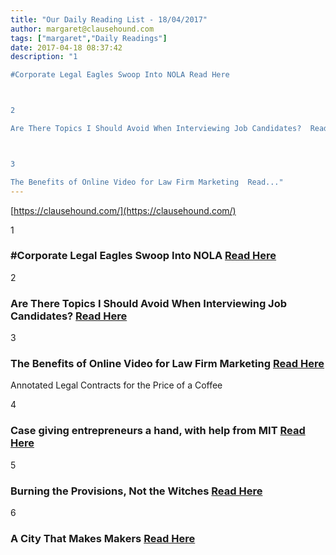 ```yaml
---
title: "Our Daily Reading List - 18/04/2017"
author: margaret@clausehound.com
tags: ["margaret","Daily Readings"]
date: 2017-04-18 08:37:42
description: "1

#Corporate Legal Eagles Swoop Into NOLA Read Here



2

Are There Topics I Should Avoid When Interviewing Job Candidates?  Read Here



3

The Benefits of Online Video for Law Firm Marketing  Read..."
---
```


[https://clausehound.com/](https://clausehound.com/)

1

### #Corporate Legal Eagles Swoop Into NOLA [Read Here](https://goo.gl/QH8Aac)

2

### Are There Topics I Should Avoid When Interviewing Job Candidates?  [Read Here](https://goo.gl/REGWJ7)

3

### The Benefits of Online Video for Law Firm Marketing  [Read Here](https://goo.gl/W3Hybg)

Annotated Legal Contracts
for the Price of a Coffee

4

### Case giving entrepreneurs a hand, with help from MIT  [Read Here](https://goo.gl/M6IXA0)

5

### Burning the Provisions, Not the Witches  [Read Here](http://www.slaw.ca/2017/04/09/burning-the-provisions-not-the-witches/)

6

### A City That Makes Makers [Read Here](http://startupheretoronto.com/toronto-news/a-city-that-makes-makers/)